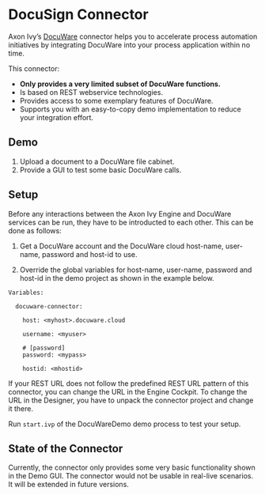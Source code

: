 # DocuSign Connector
Axon Ivy’s [DocuWare](https://start.docuware.com/) connector helps you to accelerate process automation initiatives by integrating DocuWare into your process application within no time.

This connector:

-	**Only provides a very limited subset of DocuWare functions.**
-	Is based on REST webservice technologies.
-	Provides access to some exemplary features of DocuWare.
-	Supports you with an easy-to-copy demo implementation to reduce your integration effort.

## Demo

1. Upload a document to a DocuWare file cabinet.
2. Provide a GUI to test some basic DocuWare calls.

## Setup

Before any interactions between the Axon Ivy Engine and DocuWare services can be run, they have to be introducted to each other. This can be done as follows:

1. Get a DocuWare account and the DocuWare cloud host-name, user-name, password and host-id to use.

1. Override the global variables for host-name, user-name, password and host-id in the demo project as shown in the example below.

```
Variables:
  
  docuware-connector:
  
    host: <myhost>.docuware.cloud

    username: <myuser>
  
    # [password]
    password: <mypass>
    
    hostid: <mhostid>
```

If your REST URL does not follow the predefined REST URL pattern of this connector, you can change the URL in the Engine Cockpit. To change the URL in the Designer, you have to unpack the connector project and change it there.

Run `start.ivp` of the DocuWareDemo demo process to test your setup.

## State of the Connector

Currently, the connector only provides some very basic functionality shown in the Demo GUI. The connector would not be usable in real-live scenarios. It will be extended in future versions.
